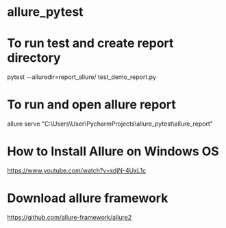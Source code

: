 # allure_pytest

# To run test and create report directory
pytest --alluredir=report_allure/ test_demo_report.py

# To run and open allure report
allure serve "C:\Users\User\PycharmProjects\allure_pytest\allure_report"

# How to Install Allure on Windows OS
https://www.youtube.com/watch?v=xdjN-4UxL1c

# Download allure framework
https://github.com/allure-framework/allure2
